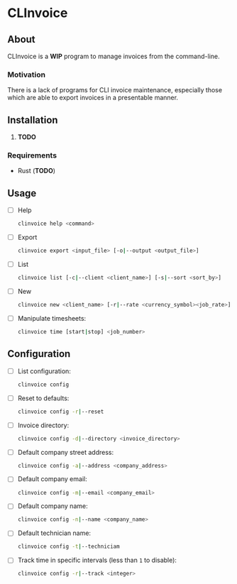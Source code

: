 # CLInvoice

## About

CLInvoice is a __WIP__ program to manage invoices from the command-line.

### Motivation

There is a lack of programs for CLI invoice maintenance, especially those which are able to export invoices in a presentable manner.

## Installation

1. __TODO__

### Requirements

* Rust (__TODO__)

## Usage

* [ ] Help
	```sh
	clinvoice help <command>
	```
* [ ] Export
	```sh
	clinvoice export <input_file> [-o|--output <output_file>]
	```
* [ ] List
	```sh
	clinvoice list [-c|--client <client_name>] [-s|--sort <sort_by>]
	```
* [ ] New
	```sh
	clinvoice new <client_name> [-r|--rate <currency_symbol><job_rate>]
	```
* [ ] Manipulate timesheets:
	```sh
	clinvoice time [start|stop] <job_number>
	```

## Configuration

* [ ] List configuration:
	```sh
	clinvoice config
	```
* [ ] Reset to defaults:
	```sh
	clinvoice config -r|--reset
	```
* [ ] Invoice directory:
	```sh
	clinvoice config -d|--directory <invoice_directory>
	```
* [ ] Default company street address:
	```sh
	clinvoice config -a|--address <company_address>
	```
* [ ] Default company email:
	```sh
	clinvoice config -m|--email <company_email>
	```
* [ ] Default company name:
	```sh
	clinvoice config -n|--name <company_name>
	```
* [ ] Default technician name:
	```sh
	clinvoice config -t|--techniciam
	```
* [ ] Track time in specific intervals (less than `1` to disable):
	```sh
	clinvoice config -r|--track <integer>
	```
